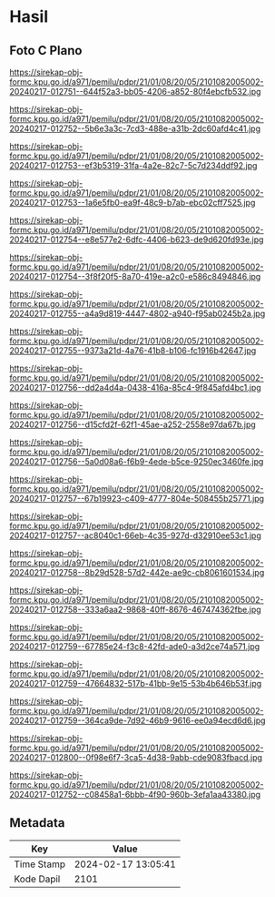 # Hasil

## Foto C Plano

https://sirekap-obj-formc.kpu.go.id/a971/pemilu/pdpr/21/01/08/20/05/2101082005002-20240217-012751--644f52a3-bb05-4206-a852-80f4ebcfb532.jpg

https://sirekap-obj-formc.kpu.go.id/a971/pemilu/pdpr/21/01/08/20/05/2101082005002-20240217-012752--5b6e3a3c-7cd3-488e-a31b-2dc60afd4c41.jpg

https://sirekap-obj-formc.kpu.go.id/a971/pemilu/pdpr/21/01/08/20/05/2101082005002-20240217-012753--ef3b5319-31fa-4a2e-82c7-5c7d234ddf92.jpg

https://sirekap-obj-formc.kpu.go.id/a971/pemilu/pdpr/21/01/08/20/05/2101082005002-20240217-012753--1a6e5fb0-ea9f-48c9-b7ab-ebc02cff7525.jpg

https://sirekap-obj-formc.kpu.go.id/a971/pemilu/pdpr/21/01/08/20/05/2101082005002-20240217-012754--e8e577e2-6dfc-4406-b623-de9d620fd93e.jpg

https://sirekap-obj-formc.kpu.go.id/a971/pemilu/pdpr/21/01/08/20/05/2101082005002-20240217-012754--3f8f20f5-8a70-419e-a2c0-e586c8494846.jpg

https://sirekap-obj-formc.kpu.go.id/a971/pemilu/pdpr/21/01/08/20/05/2101082005002-20240217-012755--a4a9d819-4447-4802-a940-f95ab0245b2a.jpg

https://sirekap-obj-formc.kpu.go.id/a971/pemilu/pdpr/21/01/08/20/05/2101082005002-20240217-012755--9373a21d-4a76-41b8-b106-fc1916b42647.jpg

https://sirekap-obj-formc.kpu.go.id/a971/pemilu/pdpr/21/01/08/20/05/2101082005002-20240217-012756--dd2a4d4a-0438-416a-85c4-9f845afd4bc1.jpg

https://sirekap-obj-formc.kpu.go.id/a971/pemilu/pdpr/21/01/08/20/05/2101082005002-20240217-012756--d15cfd2f-62f1-45ae-a252-2558e97da67b.jpg

https://sirekap-obj-formc.kpu.go.id/a971/pemilu/pdpr/21/01/08/20/05/2101082005002-20240217-012756--5a0d08a6-f6b9-4ede-b5ce-9250ec3460fe.jpg

https://sirekap-obj-formc.kpu.go.id/a971/pemilu/pdpr/21/01/08/20/05/2101082005002-20240217-012757--67b19923-c409-4777-804e-508455b25771.jpg

https://sirekap-obj-formc.kpu.go.id/a971/pemilu/pdpr/21/01/08/20/05/2101082005002-20240217-012757--ac8040c1-66eb-4c35-927d-d32910ee53c1.jpg

https://sirekap-obj-formc.kpu.go.id/a971/pemilu/pdpr/21/01/08/20/05/2101082005002-20240217-012758--8b29d528-57d2-442e-ae9c-cb8061601534.jpg

https://sirekap-obj-formc.kpu.go.id/a971/pemilu/pdpr/21/01/08/20/05/2101082005002-20240217-012758--333a6aa2-9868-40ff-8676-467474362fbe.jpg

https://sirekap-obj-formc.kpu.go.id/a971/pemilu/pdpr/21/01/08/20/05/2101082005002-20240217-012759--67785e24-f3c8-42fd-ade0-a3d2ce74a571.jpg

https://sirekap-obj-formc.kpu.go.id/a971/pemilu/pdpr/21/01/08/20/05/2101082005002-20240217-012759--47664832-517b-41bb-9e15-53b4b646b53f.jpg

https://sirekap-obj-formc.kpu.go.id/a971/pemilu/pdpr/21/01/08/20/05/2101082005002-20240217-012759--364ca9de-7d92-46b9-9616-ee0a94ecd6d6.jpg

https://sirekap-obj-formc.kpu.go.id/a971/pemilu/pdpr/21/01/08/20/05/2101082005002-20240217-012800--0f98e6f7-3ca5-4d38-9abb-cde9083fbacd.jpg

https://sirekap-obj-formc.kpu.go.id/a971/pemilu/pdpr/21/01/08/20/05/2101082005002-20240217-012752--c08458a1-6bbb-4f90-960b-3efa1aa43380.jpg


## Metadata

| Key        | Value               |
| ---------- | ------------------- |
| Time Stamp | 2024-02-17 13:05:41 |
| Kode Dapil | 2101                |



